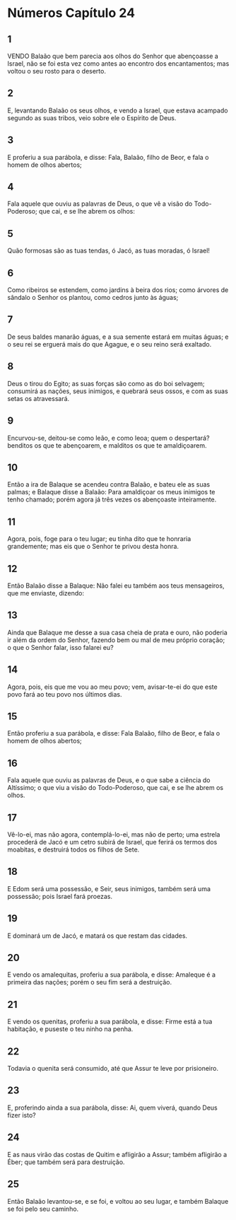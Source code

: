 # Números Capítulo 24

## 1
VENDO Balaão que bem parecia aos olhos do Senhor que abençoasse a Israel, não se foi esta vez como antes ao encontro dos encantamentos; mas voltou o seu rosto para o deserto.

## 2
E, levantando Balaão os seus olhos, e vendo a Israel, que estava acampado segundo as suas tribos, veio sobre ele o Espírito de Deus.

## 3
E proferiu a sua parábola, e disse: Fala, Balaão, filho de Beor, e fala o homem de olhos abertos;

## 4
Fala aquele que ouviu as palavras de Deus, o que vê a visão do Todo-Poderoso; que cai, e se lhe abrem os olhos:

## 5
Quão formosas são as tuas tendas, ó Jacó, as tuas moradas, ó Israel!

## 6
Como ribeiros se estendem, como jardins à beira dos rios; como árvores de sândalo o Senhor os plantou, como cedros junto às águas;

## 7
De seus baldes manarão águas, e a sua semente estará em muitas águas; e o seu rei se erguerá mais do que Agague, e o seu reino será exaltado.

## 8
Deus o tirou do Egito; as suas forças são como as do boi selvagem; consumirá as nações, seus inimigos, e quebrará seus ossos, e com as suas setas os atravessará.

## 9
Encurvou-se, deitou-se como leão, e como leoa; quem o despertará? benditos os que te abençoarem, e malditos os que te amaldiçoarem.

## 10
Então a ira de Balaque se acendeu contra Balaão, e bateu ele as suas palmas; e Balaque disse a Balaão: Para amaldiçoar os meus inimigos te tenho chamado; porém agora já três vezes os abençoaste inteiramente.

## 11
Agora, pois, foge para o teu lugar; eu tinha dito que te honraria grandemente; mas eis que o Senhor te privou desta honra.

## 12
Então Balaão disse a Balaque: Não falei eu também aos teus mensageiros, que me enviaste, dizendo:

## 13
Ainda que Balaque me desse a sua casa cheia de prata e ouro, não poderia ir além da ordem do Senhor, fazendo bem ou mal de meu próprio coração; o que o Senhor falar, isso falarei eu?

## 14
Agora, pois, eis que me vou ao meu povo; vem, avisar-te-ei do que este povo fará ao teu povo nos últimos dias.

## 15
Então proferiu a sua parábola, e disse: Fala Balaão, filho de Beor, e fala o homem de olhos abertos;

## 16
Fala aquele que ouviu as palavras de Deus, e o que sabe a ciência do Altíssimo; o que viu a visão do Todo-Poderoso, que cai, e se lhe abrem os olhos.

## 17
Vê-lo-ei, mas não agora, contemplá-lo-ei, mas não de perto; uma estrela procederá de Jacó e um cetro subirá de Israel, que ferirá os termos dos moabitas, e destruirá todos os filhos de Sete.

## 18
E Edom será uma possessão, e Seir, seus inimigos, também será uma possessão; pois Israel fará proezas.

## 19
E dominará um de Jacó, e matará os que restam das cidades.

## 20
E vendo os amalequitas, proferiu a sua parábola, e disse: Amaleque é a primeira das nações; porém o seu fim será a destruição.

## 21
E vendo os quenitas, proferiu a sua parábola, e disse: Firme está a tua habitação, e puseste o teu ninho na penha.

## 22
Todavia o quenita será consumido, até que Assur te leve por prisioneiro.

## 23
E, proferindo ainda a sua parábola, disse: Ai, quem viverá, quando Deus fizer isto?

## 24
E as naus virão das costas de Quitim e afligirão a Assur; também afligirão a Éber; que também será para destruição.

## 25
Então Balaão levantou-se, e se foi, e voltou ao seu lugar, e também Balaque se foi pelo seu caminho.

